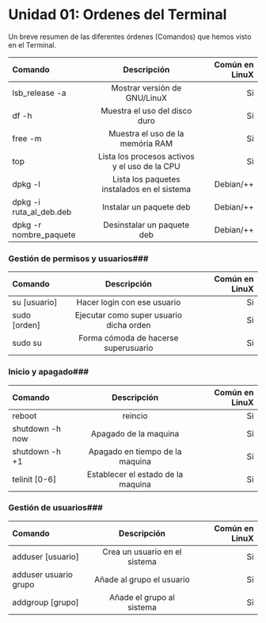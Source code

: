 # Unidad 01: Ordenes del Terminal #

Un breve resumen de las diferentes órdenes (Comandos) que hemos visto en el Terminal.

| Comando | Descripción | Común en LinuX |
| :------|:------:|-------:|
| lsb_release -a | Mostrar versión de GNU/LinuX | Si |
| df -h | Muestra el uso del disco duro | Si |
| free -m | Muestra el uso de la memória RAM | Si|
| top | Lista los procesos activos y el uso de la CPU | Si |
| dpkg -l | Lista los paquetes instalados en el sistema | Debian/++ |
| dpkg -i ruta_al_deb.deb | Instalar un paquete deb | Debian/++ |
| dpkg -r nombre_paquete | Desinstalar un paquete deb | Debian/++ |

### Gestión de permisos y usuarios###

| Comando | Descripción | Común en LinuX |
| :------|:------:|-------:|
| su [usuario] | Hacer login con ese usuario | Si |
| sudo [orden] | Ejecutar como super usuario dicha orden | Si|
| sudo su | Forma cómoda de hacerse superusuario | Si |

### Inicio y apagado###

| Comando | Descripción | Común en LinuX |
| :------|:------:|-------:|
| reboot | reincio | Si |
| shutdown -h now | Apagado de la maquina | Si|
| shutdown -h +1 | Apagado en tiempo de la maquina | Si |
| telinit [0-6] | Establecer el estado de la maquina | Si|

### Gestión de usuarios###

| Comando | Descripción | Común en LinuX |
| :------|:------:|-------:|
| adduser [usuario] | Crea un usuario en el sistema | Si|
| adduser usuario grupo | Añade al grupo el usuario | Si|
| addgroup [grupo] | Añade el grupo al sistema | Si|

